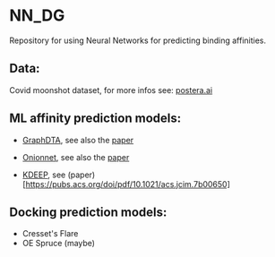 # NN_DG
Repository for using Neural Networks for predicting binding affinities.


## Data:
Covid moonshot dataset, for more infos see:
[postera.ai](https://covid.postera.ai/covid)


## ML affinity prediction models:

* [GraphDTA](https://github.com/thinng/GraphDTA), see also the [paper](https://academic.oup.com/bioinformatics/advance-article-abstract/doi/10.1093/bioinformatics/btaa921/5942970)

* [Onionnet](https://github.com/zhenglz/onionnet/), see also the [paper](https://pubs.acs.org/doi/pdf/10.1021/acsomega.9b01997)  

* [KDEEP](playmolecule.org), see (paper)[https://pubs.acs.org/doi/pdf/10.1021/acs.jcim.7b00650]

## Docking prediction models:
* Cresset's Flare
* OE Spruce (maybe)
